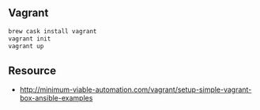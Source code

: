 ## Vagrant

```bash
brew cask install vagrant
vagrant init
vagrant up
```

## Resource

- http://minimum-viable-automation.com/vagrant/setup-simple-vagrant-box-ansible-examples